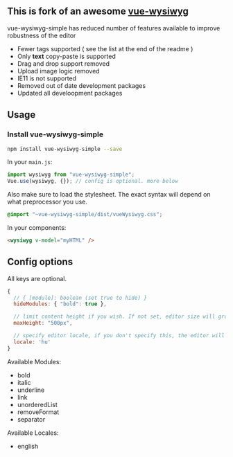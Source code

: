 ## This is fork of an awesome [vue-wysiwyg](https://github.com/chmln/vue-wysiwyg)

vue-wysiwyg-simple has reduced number of features available to improve robustness of the editor

- Fewer tags supported ( see the list at the end of the readme )
- Only **text** copy-paste is supported
- Drag and drop support removed
- Upload image logic removed
- IE11 is not supported
- Removed out of date development packages
- Updated all develoopment packages

## Usage


### Install vue-wysiwyg-simple

``` bash
npm install vue-wysiwyg-simple --save
```

In your `main.js`:

```js
import wysiwyg from "vue-wysiwyg-simple";
Vue.use(wysiwyg, {}); // config is optional. more below
```

Also make sure to load the stylesheet.
The exact syntax will depend on what preprocessor you use.

```css
@import "~vue-wysiwyg-simple/dist/vueWysiwyg.css";
```

In your components:
```html
<wysiwyg v-model="myHTML" />
```

## Config options

All keys are optional.

```js
{
  // { [module]: boolean (set true to hide) }
  hideModules: { "bold": true },

  // limit content height if you wish. If not set, editor size will grow with content.
  maxHeight: "500px",

  // specify editor locale, if you don't specify this, the editor will default to english.
  locale: 'hu'
}
```
Available Modules:
 - bold
 - italic
 - underline
 - link
 - unorderedList
 - removeFormat
 - separator

Available Locales:
 - english
